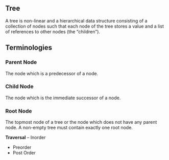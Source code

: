 ## Tree

A tree is non-linear and a hierarchical data structure consisting of a collection of nodes such that each node of the tree stores a value and a list of references to other nodes (the “children”).

## Terminologies

### Parent Node
The node which is a predecessor of a node.

### Child Node
The node which is the immediate successor of a node.

### Root Node
The topmost node of a tree or the node which does not have any parent node.
A non-empty tree must contain exactly one root node.

__Traversal__
– Inorder 
- Preorder 
- Post Order
